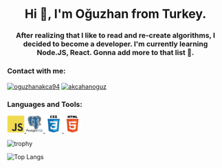 <h1 align="center">Hi 👋, I'm Oğuzhan from Turkey.</h1>
<h3 align="center">After realizing that I like to read and re-create algorithms, I decided to become a developer. I'm currently learning Node.JS, React. Gonna add more to that list 💪.</h3>


<h3 align="left">Contact with me:</h3>
<p align="left">
<a href="https://linkedin.com/in/oguzhanakca94" target="blank"><img align="center" src="https://raw.githubusercontent.com/rahuldkjain/github-profile-readme-generator/master/src/images/icons/Social/linked-in-alt.svg" alt="oguzhanakca94" height="30" width="40" /></a>
<a href="https://www.hackerrank.com/akcahanoguz" target="blank"><img align="center" src="https://raw.githubusercontent.com/rahuldkjain/github-profile-readme-generator/master/src/images/icons/Social/hackerrank.svg" alt="akcahanoguz" height="30" width="40" /></a>
</p>

<h3 align="left">Languages and Tools:</h3>
<p align="left"> <a href="https://developer.mozilla.org/en-US/docs/Web/JavaScript" target="_blank"> <img src="https://raw.githubusercontent.com/devicons/devicon/master/icons/javascript/javascript-original.svg" alt="javascript" width="40" height="40"/> </a> <a href="https://www.postgresql.org" target="_blank"> <img src="https://raw.githubusercontent.com/devicons/devicon/master/icons/postgresql/postgresql-original-wordmark.svg" alt="postgresql" width="40" height="40"/> </a> <a href="https://www.w3schools.com/css/" target="_blank"> <img src="https://raw.githubusercontent.com/devicons/devicon/master/icons/css3/css3-original-wordmark.svg" alt="css3" width="40" height="40"/> </a> <a href="https://www.w3.org/html/" target="_blank"> <img src="https://raw.githubusercontent.com/devicons/devicon/master/icons/html5/html5-original-wordmark.svg" alt="html5" width="40" height="40"/> </a> </p>

![trophy](https://github-profile-trophy.vercel.app/?username=rythwael&theme=alduin&no-frame=true)

![Top Langs](https://github-readme-stats.vercel.app/api/top-langs/?username=rythwael&layout=compact)

